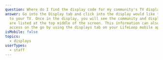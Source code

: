 ```yaml
---
question: Where do I find the display code for my community's TV display?
answer: Go into the Display tab and click into the display would like to connect
  to your TV. Once in the display, you will see the community and display code
  are listed at the top middle of the screen. This information can also be
  access on the go by using the displays tab on your LifeLoop mobile app.
isMobile: false
topics:
  - displays
userTypes:
  - staff
---
```

